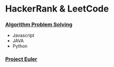 # HackerRank & LeetCode

### [Algorithm Problem Solving](https://github.com/daniel-jang-dev/HackerRank-LeetCode/tree/master/Algorithms)
- Javascript
- JAVA
- Python

### [Project Euler](https://github.com/daniel-jang-dev/HackerRank-LeetCode/tree/master/Project%20Euler)

